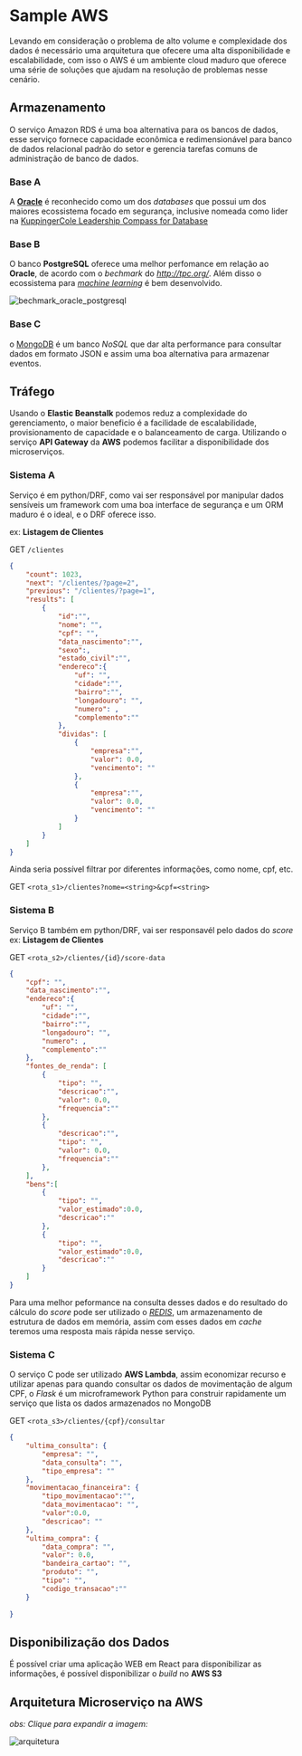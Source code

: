 # Sample AWS

Levando em consideração o problema de alto volume e complexidade dos dados é necessário uma arquitetura que 
ofecere uma alta disponibilidade e escalabilidade, com isso o AWS é um ambiente cloud maduro que oferece
uma série de soluções que ajudam na resolução de problemas nesse cenário.

## Armazenamento

O serviço Amazon RDS é uma boa alternativa para os bancos de dados, esse serviço fornece capacidade econômica e redimensionável para banco de dados relacional padrão do setor e gerencia tarefas comuns de administração de banco de dados.

### Base A

A **[Oracle](https://www.oracle.com/br/security/database-security/)** é reconhecido como um dos *databases* que possui um dos maiores ecossistema focado em segurança, 
inclusive nomeada como lider na [KuppingerCole Leadership Compass for Database](https://www.oracle.com/br/a/ocom/docs/database=and-big-data-security.pdf)

### Base B

O banco **PostgreSQL** oferece uma melhor perfomance em relação ao **Oracle**, de acordo com o *bechmark* do *http://tpc.org/*. Além disso o ecossistema para *[machine learning](https://wiki.postgresql.org/wiki/Ecosystem:Machine_learning)* é bem desenvolvido.

<img alt="bechmark_oracle_postgresql" title="Bechmark do banco oracle e postgreSQL" src="assets/benchmark_oracle_postgresql.png" />

### Base C

o [MongoDB](https://docs.mongodb.com/manual/introduction/) é um banco *NoSQL* que dar alta performance para consultar dados em formato JSON e assim uma boa alternativa para armazenar eventos.

## Tráfego

Usando o **Elastic Beanstalk** podemos reduz a complexidade do gerenciamento, o maior beneficio é a facilidade de escalabilidade, provisionamento de capacidade e o balanceamento de carga. Utilizando o serviço **API Gateway** da **AWS** podemos facilitar a disponibilidade dos microserviços.

### Sistema A

Serviço é em python/DRF, como vai ser responsável por manipular dados sensíveis um framework com uma boa interface de segurança e um ORM maduro é o ideal, e o DRF oferece isso.

ex: **Listagem de Clientes**

GET `/clientes`

```JSON
{
    "count": 1023,
    "next": "/clientes/?page=2",
    "previous": "/clientes/?page=1",
    "results": [
        {
            "id":"",
            "nome": "",
            "cpf": "",
            "data_nascimento":"",
            "sexo":,
            "estado_civil":"",
            "endereco":{
                "uf": "",
                "cidade":"",
                "bairro":"",
                "longadouro": "",
                "numero": ,
                "complemento":""
            },
            "dividas": [
                {
                    "empresa":"",
                    "valor": 0.0,
                    "vencimento": ""
                },
                {
                    "empresa":"",
                    "valor": 0.0,
                    "vencimento": ""
                }
            ]
        }
    ]
}
```

Ainda seria possível filtrar por diferentes informações, como nome, cpf, etc.

GET `<rota_s1>/clientes?nome=<string>&cpf=<string>`

### Sistema B

Serviço B também em python/DRF, vai ser responsavél pelo dados do *score*
ex: **Listagem de Clientes**

GET `<rota_s2>/clientes/{id}/score-data`

```JSON
{
    "cpf": "",
    "data_nascimento":"",
    "endereco":{
        "uf": "",
        "cidade":"",
        "bairro":"",
        "longadouro": "",
        "numero": ,
        "complemento":""
    },
    "fontes_de_renda": [
        {
            "tipo": "",
            "descricao":"",
            "valor": 0.0,
            "frequencia":""
        },
        {
            "descricao":"",
            "tipo": "",
            "valor": 0.0,
            "frequencia":""
        },
    ],
    "bens":[
        {
            "tipo": "",
            "valor_estimado":0.0,
            "descricao":""
        },
        {
            "tipo": "",
            "valor_estimado":0.0,
            "descricao":""
        }
    ]
}
```

Para uma melhor peformance na consulta desses dados e do resultado do cálculo do *score* pode ser utilizado o *[REDIS](https://redis.io/)*, um armazenamento de estrutura de dados em memória, assim com esses dados em *cache* teremos uma resposta mais rápida nesse serviço.

### Sistema C

O serviço C pode ser utilizado **AWS Lambda**, assim economizar recurso e utilizar apenas para quando consultar os dados de movimentação de algum CPF,
 o *Flask* é um microframework Python para construir rapidamente um serviço que lista os dados armazenados no MongoDB

GET `<rota_s3>/clientes/{cpf}/consultar`

```JSON
{
    "ultima_consulta": {
        "empresa": "",
        "data_consulta": "",
        "tipo_empresa": ""
    },
    "movimentacao_financeira": {
        "tipo_movimentacao":"",
        "data_movimentacao": "",
        "valor":0.0,
        "descricao": ""  
    },
    "ultima_compra": {
        "data_compra": "",
        "valor": 0.0,
        "bandeira_cartao": "",
        "produto": "",
        "tipo": "",
        "codigo_transacao":""
    }
    
}
```

## Disponibilização dos Dados

É possível criar uma aplicação WEB em React para disponibilizar as informações, é possível disponibilizar o *build* no **AWS S3**

## Arquitetura Microserviço na AWS

*obs: Clique para expandir a imagem:*

<img alt="arquitetura" title="Arquitetura Sugerida" src="assets/arquitetura.png" />